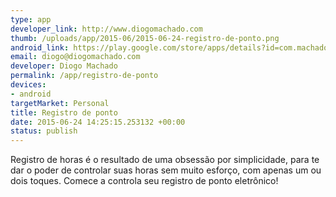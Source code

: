 ```yaml
--- 
type: app
developer_link: http://www.diogomachado.com
thumb: /uploads/app/2015-06/2015-06-24-registro-de-ponto.png
android_link: https://play.google.com/store/apps/details?id=com.machado.registrohoras
email: diogo@diogomachado.com
developer: Diogo Machado
permalink: /app/registro-de-ponto
devices: 
- android
targetMarket: Personal
title: Registro de ponto
date: 2015-06-24 14:25:15.253132 +00:00
status: publish
---
```


Registro de horas é o resultado de uma obsessão por simplicidade, para te dar o poder de controlar suas horas sem muito esforço, com apenas um ou dois toques. Comece a controla seu registro de ponto eletrônico!
